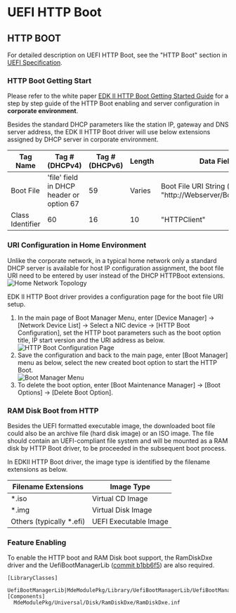 # **UEFI HTTP Boot**

## HTTP BOOT

For detailed description on UEFI HTTP Boot, see the "HTTP Boot" section in [UEFI Specification](http://www.uefi.org/specifications).

### HTTP Boot Getting Start

Please refer to the white paper [EDK II HTTP Boot Getting Started Guide](https://github.com/tianocore-docs/Docs/raw/master/White_Papers/EDKIIHttpBootGettingStartedGuide_0_8.pdf) for a step by step guide of the HTTP Boot enabling and server configuration in **corporate environment**.

Besides the standard DHCP parameters like the station IP, gateway and DNS server address, the EDK II HTTP Boot driver will use below extensions assigned by DHCP server in corporate environment.

| Tag Name | Tag # (DHCPv4) | Tag # (DHCPv6)| Length | Data Field |
| --- | --- | --- | --- |--- |
| Boot File | 'file' field in DHCP header or option 67 |59| Varies| Boot File URI String (eg. "http://Webserver/Boot/Boot.efi")|
| Class Identifier | 60 |16| 10 | "HTTPClient" |


### URI Configuration in Home Environment

Unlike the corporate network, in a typical home network only a standard DHCP server is available for host IP configuration assignment, the boot file URI need to be entered by user instead of the DHCP HTTPBoot extensions.
![Home Network Topology](https://github.com/tianocore/tianocore.github.io/wiki/Projects/NetworkPkg/Images/Home.png)

EDK II HTTP Boot driver provides a configuration page for the boot file URI setup.

1. In the main page of Boot Manager Menu, enter [Device Manager] -> [Network Device List] -> Select a NIC device -> [HTTP Boot Configuration], set the HTTP boot parameters such as the boot option title, IP start version and the URI address as below.  
![HTTP Boot Configuration Page](https://github.com/tianocore/tianocore.github.io/wiki/Projects/NetworkPkg/Images/URI_Address.PNG)
2. Save the configuration and back to the main page, enter [Boot Manager] menu as below, select the new created boot option to start the HTTP Boot.  
![Boot Manager Menu](https://github.com/tianocore/tianocore.github.io/wiki/Projects/NetworkPkg/Images/Boot_Option.PNG)
3. To delete the boot option, enter [Boot Maintenance Manager] -> [Boot Options] -> [Delete Boot Option].

### RAM Disk Boot from HTTP

Besides the UEFI formatted executable image, the downloaded boot file could also be an archive file (hard disk image) or an ISO image. The file should contain an UEFI-compliant file system and will be mounted as a RAM disk by HTTP Boot driver, to be proceeded in the subsequent boot process.

In EDKII HTTP Boot driver, the image type is identified by the filename extensions as below.

| Filename Extensions | Image Type |
| --- | --- |
| *.iso | Virtual CD Image |
| *.img | Virtual Disk Image |
| Others (typically *.efi) | UEFI Executable Image |

### Feature Enabling
To enable the HTTP boot and RAM Disk boot support, the RamDiskDxe driver and the UefiBootManagerLib ([commit b1bb6f5](https://github.com/tianocore/edk2/commit/b1bb6f5961d82f30046e39e187a80556250f2bd1)) are also required.
```
[LibraryClasses]
  UefiBootManagerLib|MdeModulePkg/Library/UefiBootManagerLib/UefiBootManagerLib.inf
[Components]
  MdeModulePkg/Universal/Disk/RamDiskDxe/RamDiskDxe.inf
```
